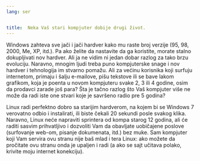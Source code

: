 ```yaml
---
lang: ser


title:  Neka Vaš stari kompjuter dobije drugi život.
---
```


Windows zahteva sve jači i jači hardver kako mu raste broj verzije 
(95, 98, 2000, Me, XP, itd.). Pa ako želite da nastavite da ga koristite,
morate stalno dokupljivati nov hardver. Ali ja ne vidim ni jedan 
dobar razlog za tako brzu evoluciju. Naravno, mnogim ljudi treba puno 
kompjuterske snage i nov hardver i tehnologija im stvarno pomažu.
Ali za većinu korisnika koji surfuju internetom, primaju i šalju e-mailove,
pišu tekstove ili se bave lakom grafikom, koja je poenta u novom kompjuteru svake
2, 3 ili 4 godine, osim da prodavci zarade još para?
Šta je tačno razlog što Vaš kompjuter više ne može da radi iste one stvari
koje je savršeno radio pre 5 godina?

Linux radi perfektno dobro sa starijim hardverom, na kojem bi se Windows 7 
verovatno odbio i instalirati, ili biste čekali 20 sekundi 
posle svakog klika. Naravno, Linux neće napraviti sprintera od kompa
starog 12 godina, ali će raditi sasvim prihvatljivo i dozvoliti Vam da 
obavljate uobičajene poslove (surfovanje web-om, pisanje dokumenata, itd.) bez muke.
Sam kompjuter koji Vam servira ovu stranu nije baš mlad i tera
Linux: ako možete da pročitate ovu stranu onda je upaljen i radi
(a ako se sajt učitava polako, krivite moju internet konekciju).




